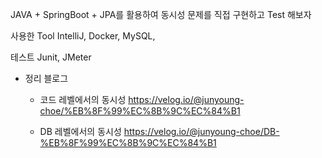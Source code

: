 JAVA + SpringBoot + JPA를 활용하여
동시성 문제를 직접 구현하고 Test 해보자

사용한 Tool
IntelliJ, Docker, MySQL, 

테스트
Junit, JMeter 

- 정리 블로그  

    - 코드 레벨에서의 동시성 
  https://velog.io/@junyoung-choe/%EB%8F%99%EC%8B%9C%EC%84%B1

    - DB 레벨에서의 동시성
  https://velog.io/@junyoung-choe/DB-%EB%8F%99%EC%8B%9C%EC%84%B1
